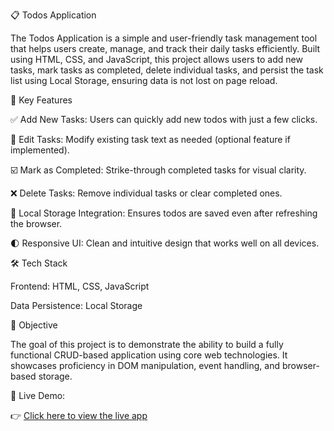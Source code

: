 📋 Todos Application

The Todos Application is a simple and user-friendly task management tool that helps users create, manage, and track their daily tasks efficiently. Built using HTML, CSS, and JavaScript, this project allows users to add new tasks, mark tasks as completed, delete individual tasks, and persist the task list using Local Storage, ensuring data is not lost on page reload.

🔑 Key Features

✅ Add New Tasks: Users can quickly add new todos with just a few clicks.

📝 Edit Tasks: Modify existing task text as needed (optional feature if implemented).

☑️ Mark as Completed: Strike-through completed tasks for visual clarity.

❌ Delete Tasks: Remove individual tasks or clear completed ones.

💾 Local Storage Integration: Ensures todos are saved even after refreshing the browser.

🌓 Responsive UI: Clean and intuitive design that works well on all devices.

🛠️ Tech Stack

Frontend: HTML, CSS, JavaScript

Data Persistence: Local Storage

🎯 Objective

The goal of this project is to demonstrate the ability to build a fully functional CRUD-based application using core web technologies. It showcases proficiency in DOM manipulation, event handling, and browser-based storage.

🔗 Live Demo: 

👉 [Click here to view the live app](https://ibrahim9492.github.io/Todos-App/)
